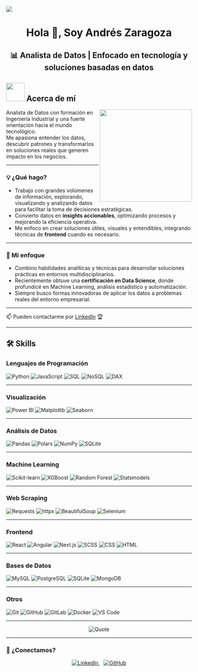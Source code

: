<!--horizontal divider(gradiant)-->
<img src="https://user-images.githubusercontent.com/73097560/115834477-dbab4500-a447-11eb-908a-139a6edaec5c.gif">

<!--h1 without bottom border-->
<div align="center">
  <h1>Hola 👋, Soy Andrés Zaragoza</h1>
</div>

<!--h2 without bottom border-->
<div align="center">
  <h2>📊 Analista de Datos | Enfocado en tecnología y soluciones basadas en datos</h2>
</div>

## <picture><img src="https://github.com/7oSkaaa/7oSkaaa/blob/main/Images/about_me.gif?raw=true" width="50px"></picture> Acerca de mí

<picture>
  <img align="right" src="https://github.com/7oSkaaa/7oSkaaa/blob/main/Images/Right_Side.gif?raw=true" width="250px">
</picture>



Analista de Datos con formación en Ingeniería Industrial y una fuerte orientación hacia el mundo tecnológico.  
Me apasiona entender los datos, descubrir patrones y transformarlos en soluciones reales que generen impacto en los negocios.

---

### 💡 ¿Qué hago?

- Trabajo con grandes volúmenes de información, explorando, visualizando y analizando datos para facilitar la toma de decisiones estratégicas.
- Convierto datos en **insights accionables**, optimizando procesos y mejorando la eficiencia operativa.
- Me enfoco en crear soluciones útiles, visuales y entendibles, integrando técnicas de **frontend** cuando es necesario.

---

### 🧠 Mi enfoque

- Combino habilidades analíticas y técnicas para desarrollar soluciones prácticas en entornos multidisciplinarios.
- Recientemente obtuve una **certificación en Data Science**, donde profundicé en Machine Learning, análisis estadístico y automatización.
- Siempre busco formas innovadoras de aplicar los datos a problemas reales del entorno empresarial.

---

📫 Pueden contactarme por [LinkedIn](https://www.linkedin.com/in/andres-miguel-zaragoza-quintero-bb869a123/) 🏆

---

## 🛠️ Skills

### Lenguajes de Programación
![Python](https://img.shields.io/badge/-Python-000?logo=Python)
![JavaScript](https://img.shields.io/badge/-JavaScript-000?logo=JavaScript)
![SQL](https://img.shields.io/badge/-SQL-000?logo=mysql)
![NoSQL](https://img.shields.io/badge/-NoSQL-000?logo=mongodb)
![DAX](https://img.shields.io/badge/-DAX-000?logo=powerbi)

---

### Visualización
![Power BI](https://img.shields.io/badge/-Power%20BI-000?logo=powerbi)
![Matplotlib](https://img.shields.io/badge/-Matplotlib-000?logo=matplotlib)
![Seaborn](https://img.shields.io/badge/-Seaborn-000?logo=seaborn)

---

### Análisis de Datos
![Pandas](https://img.shields.io/badge/-Pandas-000?logo=pandas)
![Polars](https://img.shields.io/badge/-Polars-000?logo=python)
![NumPy](https://img.shields.io/badge/-NumPy-000?logo=numpy)
![SQLite](https://img.shields.io/badge/-sqlite3-000?logo=sqlite)

---

### Machine Learning
![Scikit-learn](https://img.shields.io/badge/-Scikit--learn-000?logo=scikitlearn)
![XGBoost](https://img.shields.io/badge/-XGBoost-000?logo=python)
![Random Forest](https://img.shields.io/badge/-Random%20Forest-000?logo=python)
![Statsmodels](https://img.shields.io/badge/-Statsmodels-000?logo=python)

---

### Web Scraping
![Requests](https://img.shields.io/badge/-Requests-000?logo=python)
![httpx](https://img.shields.io/badge/-httpx-000?logo=python)
![BeautifulSoup](https://img.shields.io/badge/-BeautifulSoup-000?logo=python)
![Selenium](https://img.shields.io/badge/-Selenium-000?logo=selenium)

---

### Frontend
![React](https://img.shields.io/badge/-React-000?logo=React)
![Angular](https://img.shields.io/badge/-Angular-000?logo=angular)
![Next.js](https://img.shields.io/badge/-Next.js-000?logo=Next.js)
![SCSS](https://img.shields.io/badge/-SCSS-000?logo=Sass)
![CSS](https://img.shields.io/badge/-CSS-000?logo=CSS3)
![HTML](https://img.shields.io/badge/-HTML-000?logo=HTML5)

---

### Bases de Datos
![MySQL](https://img.shields.io/badge/-MySQL-000?logo=mysql)
![PostgreSQL](https://img.shields.io/badge/-PostgreSQL-000?logo=postgresql)
![SQLite](https://img.shields.io/badge/-SQLite-000?logo=sqlite)
![MongoDB](https://img.shields.io/badge/-MongoDB-000?logo=mongodb)

---

### Otros
![Git](https://img.shields.io/badge/-Git-000?logo=Git)
![GitHub](https://img.shields.io/badge/-GitHub-000?logo=GitHub)
![GitLab](https://img.shields.io/badge/-GitLab-000?logo=GitLab)
![Docker](https://img.shields.io/badge/-Docker-000?logo=Docker)
![VS Code](https://img.shields.io/badge/-VS%20Code-000?logo=Visual-Studio-Code)

---

<p align="center">
    <img alt="Quote" src="https://quotes-github-readme.vercel.app/api?type=horizontal&theme=tokyonight&animation=grow_out_in&quote=Si%20lo%20sue%C3%B1as,%20lo%20puedes%20lograr&author=Walt%20Disney">
</p>

---

### 🤝 ¿Conectamos?

<p align="center">
  <a href="https://www.linkedin.com/in/andres-miguel-zaragoza-quintero-bb869a123/" target="_blank">
    <img src="https://img.icons8.com/doodle/40/000000/linkedin--v2.png" alt="LinkedIn">
  </a>
  <a href="https://github.com/andreszaragoza9" target="_blank" style="margin-left: 10px;">
    <img src="https://img.icons8.com/doodle/40/000000/github--v1.png" alt="GitHub">
  </a>
</p>



